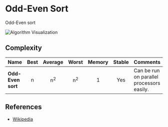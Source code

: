 # Odd-Even Sort

Odd-Even sort

![Algorithm Visualization](https://upload.wikimedia.org/wikipedia/commons/1/1b/Odd_even_sort_animation.gif)

## Complexity

| Name                    | Best            | Average             | Worst               | Memory    | Stable    | Comments                                  |
| ----------------------- | :-------------: | :-----------------: | :-----------------: | :-------: | :-------: | :---------------------------------------- |
| **Odd-Even sort**       | n               | n<sup>2</sup>       | n<sup>2</sup>       | 1         | Yes       | Can be run on parallel processors easily. |

## References

- [Wikipedia](https://en.wikipedia.org/wiki/Odd–even_sort)
<!-- - [YouTube](https://www.youtube.com/watch?v=6Gv8vg0kcHc&index=27&t=0s&list=PLLXdhg_r2hKA7DPDsunoDZ-Z769jWn4R8) -->
